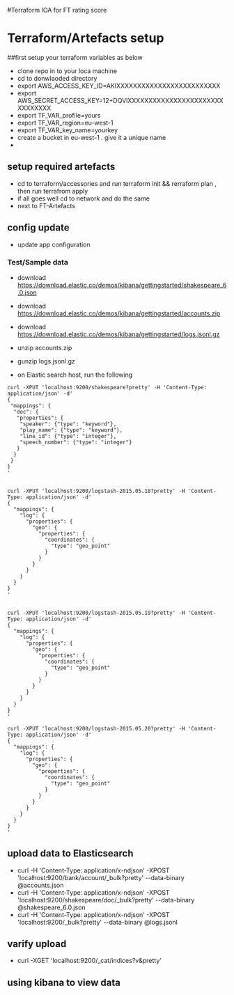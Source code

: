#Terraform IOA for FT rating score

# Terraform/Artefacts setup
##first setup your terraform variables as below
- clone repo in to your loca machine
- cd to donwlaoded directory
- export AWS_ACCESS_KEY_ID=AKIXXXXXXXXXXXXXXXXXXXXXXXXX
- export AWS_SECRET_ACCESS_KEY=12+DQVlXXXXXXXXXXXXXXXXXXXXXXXXXXXXXXX
- export TF_VAR_profile=yours
- export TF_VAR_region=eu-west-1
- export TF_VAR_key_name=yourkey
- create a bucket in eu-west-1 . give it a unique name
-

## setup required artefacts
- cd to  terraform/accessories and run terraform init && rerraform plan , then run terrafrom apply
- if all goes well cd to network and do the same
- next to FT-Artefacts


##  config update
- update app configuration


### Test/Sample  data 
- download https://download.elastic.co/demos/kibana/gettingstarted/shakespeare_6.0.json
- download https://download.elastic.co/demos/kibana/gettingstarted/accounts.zip
- download https://download.elastic.co/demos/kibana/gettingstarted/logs.jsonl.gz

- unzip accounts.zip
- gunzip logs.jsonl.gz
- on Elastic search host, run the following
```
curl -XPUT 'localhost:9200/shakespeare?pretty' -H 'Content-Type: application/json' -d'
{
 "mappings": {
  "doc": {
   "properties": {
    "speaker": {"type": "keyword"},
    "play_name": {"type": "keyword"},
    "line_id": {"type": "integer"},
    "speech_number": {"type": "integer"}
   }
  }
 }
}
'


curl -XPUT 'localhost:9200/logstash-2015.05.18?pretty' -H 'Content-Type: application/json' -d'
{
  "mappings": {
    "log": {
      "properties": {
        "geo": {
          "properties": {
            "coordinates": {
              "type": "geo_point"
            }
          }
        }
      }
    }
  }
}
'


curl -XPUT 'localhost:9200/logstash-2015.05.19?pretty' -H 'Content-Type: application/json' -d'
{
  "mappings": {
    "log": {
      "properties": {
        "geo": {
          "properties": {
            "coordinates": {
              "type": "geo_point"
            }
          }
        }
      }
    }
  }
}
'

curl -XPUT 'localhost:9200/logstash-2015.05.20?pretty' -H 'Content-Type: application/json' -d'
{
  "mappings": {
    "log": {
      "properties": {
        "geo": {
          "properties": {
            "coordinates": {
              "type": "geo_point"
            }
          }
        }
      }
    }
  }
}
'
```

## upload data to Elasticsearch
- curl -H 'Content-Type: application/x-ndjson' -XPOST 'localhost:9200/bank/account/_bulk?pretty' --data-binary @accounts.json
- curl -H 'Content-Type: application/x-ndjson' -XPOST 'localhost:9200/shakespeare/doc/_bulk?pretty' --data-binary @shakespeare_6.0.json
- curl -H 'Content-Type: application/x-ndjson' -XPOST 'localhost:9200/_bulk?pretty' --data-binary @logs.jsonl

## varify upload
- curl -XGET 'localhost:9200/_cat/indices?v&pretty'


## using kibana to view data
